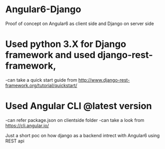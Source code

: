 # Angular6-Django
Proof of  concept on Angular6 as client side and Django on server side

# Used python 3.X for Django framework and used django-rest-framework, 
-can take a quick start guide from http://www.django-rest-framework.org/tutorial/quickstart/

# Used Angular CLI @latest version
-can refer package.json on clientside folder
-can take a look from https://cli.angular.io/

Just a short poc on how django as a backend intrect with Angular6 using REST api

